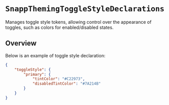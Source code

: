 # ``SnappThemingToggleStyleDeclarations``

Manages toggle style tokens, allowing control over the appearance of toggles, such as colors for enabled/disabled states.

## Overview

Below is an example of toggle style declaration:

```json
{
    "toggleStyle": {
        "primary": {
            "tintColor": "#C22973",
            "disabledTintColor": "#7A214B"
        }
    }
}
```
